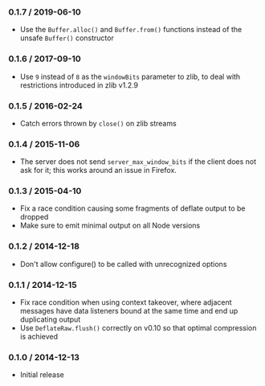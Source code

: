 ### 0.1.7 / 2019-06-10

- Use the `Buffer.alloc()` and `Buffer.from()` functions instead of the unsafe
  `Buffer()` constructor

### 0.1.6 / 2017-09-10

- Use `9` instead of `8` as the `windowBits` parameter to zlib, to deal with
  restrictions introduced in zlib v1.2.9

### 0.1.5 / 2016-02-24

- Catch errors thrown by `close()` on zlib streams

### 0.1.4 / 2015-11-06

- The server does not send `server_max_window_bits` if the client does not ask
  for it; this works around an issue in Firefox.

### 0.1.3 / 2015-04-10

- Fix a race condition causing some fragments of deflate output to be dropped
- Make sure to emit minimal output on all Node versions

### 0.1.2 / 2014-12-18

- Don't allow configure() to be called with unrecognized options

### 0.1.1 / 2014-12-15

- Fix race condition when using context takeover, where adjacent messages have
  data listeners bound at the same time and end up duplicating output
- Use `DeflateRaw.flush()` correctly on v0.10 so that optimal compression is
  achieved

### 0.1.0 / 2014-12-13

- Initial release
